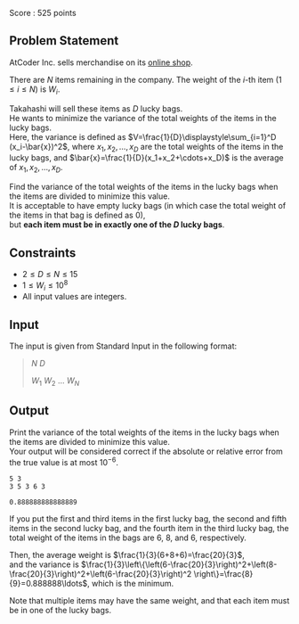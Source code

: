 Score : $525$ points

## Problem Statement

AtCoder Inc. sells merchandise on its [online shop](https://suzuri.jp/AtCoder/home).

There are $N$ items remaining in the company.
The weight of the $i$-th item $(1\leq i\leq N)$ is $W_i$.

Takahashi will sell these items as $D$ lucky bags.<br>
He wants to minimize the variance of the total weights of the items in the lucky bags.<br>
Here, the variance is defined as $V=\frac{1}{D}\displaystyle\sum_{i=1}^D (x_i-\bar{x})^2$, where $x_1,x_2,\ldots,x_D$ are the total weights of the items in the lucky bags, and $\bar{x}=\frac{1}{D}(x_1+x_2+\cdots+x_D)$ is the average of $x_1,x_2,\ldots,x_D$.

Find the variance of the total weights of the items in the lucky bags when the items are divided to minimize this value.<br>
It is acceptable to have empty lucky bags (in which case the total weight of the items in that bag is defined as $0$),<br>
but **each item must be in exactly one of the $D$ lucky bags**.

## Constraints

- $2 \leq D\leq N\leq 15$
- $1 \leq W_i\leq 10^8$
- All input values are integers.

## Input

The input is given from Standard Input in the following format:

> $N$ $D$
> 
> $W_1$ $W_2$ $\ldots$ $W_N$

## Output

Print the variance of the total weights of the items in the lucky bags when the items are divided to minimize this value.<br>
Your output will be considered correct if the absolute or relative error from the true value is at most $10^{-6}$.

```input1
5 3
3 5 3 6 3
```

```output1
0.888888888888889
```

If you put the first and third items in the first lucky bag,
the second and fifth items in the second lucky bag,
and the fourth item in the third lucky bag,
the total weight of the items in the bags are $6$, $8$, and $6$, respectively.

Then, the average weight is $\frac{1}{3}(6+8+6)=\frac{20}{3}$,<br>
and the variance is
$\frac{1}{3}\left\{\left(6-\frac{20}{3}\right)^2+\left(8-\frac{20}{3}\right)^2+\left(6-\frac{20}{3}\right)^2 \right\}=\frac{8}{9}=0.888888\ldots$,
which is the minimum.

Note that multiple items may have the same weight,
and that each item must be in one of the lucky bags.